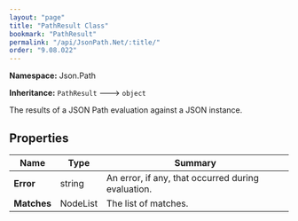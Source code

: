 ```yaml
---
layout: "page"
title: "PathResult Class"
bookmark: "PathResult"
permalink: "/api/JsonPath.Net/:title/"
order: "9.08.022"
---
```

**Namespace:** Json.Path

**Inheritance:**
`PathResult`
 🡒 
`object`

The results of a JSON Path evaluation against a JSON instance.

## Properties

| Name | Type | Summary |
|---|---|---|
| **Error** | string | An error, if any, that occurred during evaluation. |
| **Matches** | NodeList | The list of matches. |

